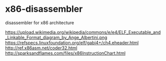# x86-disassembler
disassembler for x86 architecture

https://upload.wikimedia.org/wikipedia/commons/e/e4/ELF_Executable_and_Linkable_Format_diagram_by_Ange_Albertini.png \
https://refspecs.linuxfoundation.org/elf/gabi4+/ch4.eheader.html \
http://ref.x86asm.net/coder32.html \
http://sparksandflames.com/files/x86InstructionChart.html
